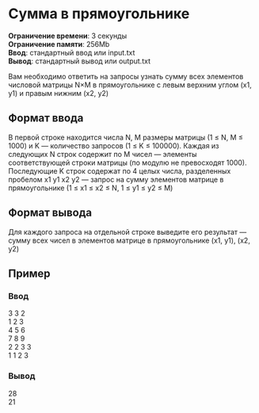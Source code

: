 # Сумма в прямоугольнике

**Ограничение времени**: 3 секунды  
**Ограничение памяти**: 256Mb  
**Ввод**: стандартный ввод или input.txt  
**Вывод**: стандартный вывод или output.txt

Вам необходимо ответить на запросы узнать сумму всех элементов числовой матрицы N×M в прямоугольнике с левым верхним углом (x1, y1) и правым нижним (x2, y2)

## Формат ввода

В первой строке находится числа N, M размеры матрицы (1 ≤ N, M ≤ 1000) и K — количество запросов (1 ≤ K ≤ 100000). Каждая из следующих N строк содержит по M чисел — элементы соответствующей строки матрицы (по модулю не превосходят 1000). Последующие K строк содержат по 4 целых числа, разделенных пробелом x1 y1 x2 y2 — запрос на сумму элементов матрице в прямоугольнике (1 ≤ x1 ≤ x2 ≤ N, 1 ≤ y1 ≤ y2 ≤ M)

## Формат вывода

Для каждого запроса на отдельной строке выведите его результат — сумму всех чисел в элементов матрице в прямоугольнике (x1, y1), (x2, y2)

## Пример

### Ввод

3 3 2  
1 2 3  
4 5 6  
7 8 9  
2 2 3 3  
1 1 2 3

### Вывод

28  
21
